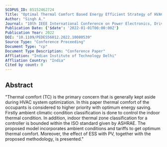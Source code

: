 ```yaml
---
SCOPUS_ID: 85152462724
Title: "Optimal Thermal Comfort Based Energy Efficient Strategy of HVAC System using Supervised Learning Based Classifier with Demand Response"
Author: "Singh A."
Journal: "10th IEEE International Conference on Power Electronics, Drives and Energy Systems, PEDES 2022"
Publication Date: {'$date': '2022-01-01T00:00:00Z'}
Publication Year: 2022
DOI: "10.1109/PEDES56012.2022.10080539"
Source Type: "Conference Proceeding"
Document Type: "cp"
Document Type Description: "Conference Paper"
Affliation: "Indian Institute of Technology Delhi"
Affliation Country: "India"
Cited by count: 0
---
```


## Abstract
"Thermal comfort (TC) is the primary concern that is generally kept aside during HVAC system optimization. In this paper thermal comfort of the occupants is considered to higher priority with optimum energy saving. Firstly ambient climatic condition classification is done to control the indoor thermal condition. In addition, indoor thermal zone classification for a controller is bounded within the ISO standard given by ASHRAE. The proposed model incorporates ambient conditions and tariffs to get optimum thermal comfort. Moreover, the effect of ESS with PV, together with the proposed methodology, is presented."
